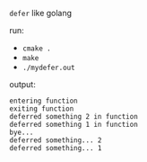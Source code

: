 `defer` like golang

run:

- `cmake .`
- `make`
- `./mydefer.out`

output:

```
entering function
exiting function
deferred something 2 in function
deferred something 1 in function
bye...
deferred something... 2
deferred something... 1
```
